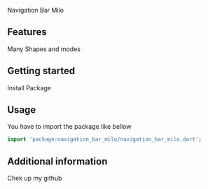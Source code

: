 Navigation Bar Milo

## Features

Many Shapes and modes

## Getting started

Install Package

## Usage

You have to import the package like bellow

```dart
import 'package:navigation_bar_milo/navigation_bar_milo.dart';
```

## Additional information

Chek up my github